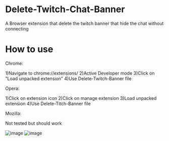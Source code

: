 # Delete-Twitch-Chat-Banner
A Browser extension that delete the twitch banner that hide the chat without connecting

# How to use
Chrome:

1)Navigate to chrome://extensions/
2)Active Developer mode
3)Click on "Load unpacked extension"
4)Use Delete-Twitch-Banner file

Opera:

1)Click on extension icon
2)Click on manage extension
3)Load unpacked extension
4)Use Delete-Titch-Banner file

Mozilla:

Not tested but should work


![image](https://user-images.githubusercontent.com/107274510/233139844-c1c375ce-df81-4744-900b-dc5fe38175f0.png) ![image](https://user-images.githubusercontent.com/107274510/233139515-2424c5ca-88a9-4808-9ee4-bc84be11cc04.png)

